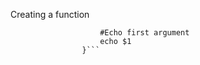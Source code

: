 Creating a function 
```function theName{
                    #Echo first argument
                    echo $1 
                }```
